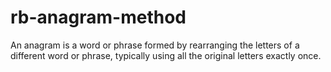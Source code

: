 # rb-anagram-method
An anagram is a word or phrase formed by rearranging the letters of a different word or phrase, typically using all the original letters exactly once.
